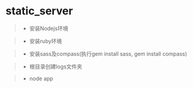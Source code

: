 static_server
=============

> * 安装Nodejs环境

> * 安装ruby环境

> * 安装sass及compass(执行gem install sass, gem install compass)

> * 根目录创建logs文件夹

> * node app